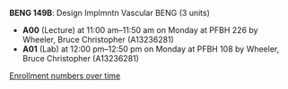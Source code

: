 **BENG 149B**: Design Implmntn Vascular BENG (3 units)

- **A00** (Lecture) at 11:00 am–11:50 am on Monday at PFBH 226 by Wheeler, Bruce Christopher (A13236281)
- **A01** (Lab) at 12:00 pm–12:50 pm on Monday at PFBH 108 by Wheeler, Bruce Christopher (A13236281)

[Enrollment numbers over time](./BENG149B.tsv)
